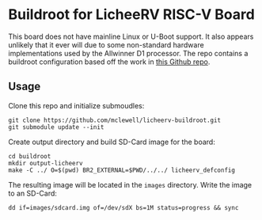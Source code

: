 # Buildroot for LicheeRV RISC-V Board
This board does not have mainline Linux or U-Boot support. It also appears 
unlikely that it ever will due to some non-standard hardware implementations
used by the Allwinner D1 processor. The repo contains a buildroot configuration
based off the work in [this Github repo](https://github.com/maquefel/licheerv-boot-build).

## Usage
Clone this repo and initialize submoudles:
```
git clone https://github.com/mclewell/licheerv-buildroot.git
git submodule update --init
```
Create output directory and build SD-Card image for the board:
```
cd buildroot
mkdir output-licheerv
make -C ../ O=$(pwd) BR2_EXTERNAL=$PWD/../../ licheerv_defconfig
```

The resulting image will be located in the ```images``` directory. Write the image to 
an SD-Card:
```
dd if=images/sdcard.img of=/dev/sdX bs=1M status=progress && sync
```
